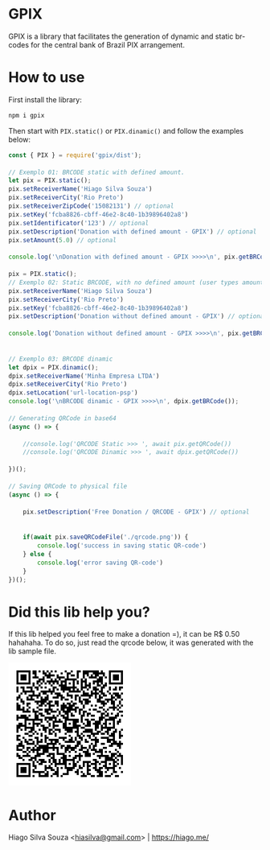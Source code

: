 # GPIX

GPIX is a library that facilitates the generation of dynamic and static br-codes for the central bank of Brazil PIX arrangement.

# How to use

First install the library:

```sh
npm i gpix
```

Then start with `PIX.static()` or `PIX.dinamic()` and follow the examples below:


```javascript
const { PIX } = require('gpix/dist');

// Exemplo 01: BRCODE static with defined amount.
let pix = PIX.static();
pix.setReceiverName('Hiago Silva Souza')
pix.setReceiverCity('Rio Preto')
pix.setReceiverZipCode('15082131') // optional
pix.setKey('fcba8826-cbff-46e2-8c40-1b39896402a8')
pix.setIdentificator('123') // optional
pix.setDescription('Donation with defined amount - GPIX') // optional
pix.setAmount(5.0) // optional

console.log('\nDonation with defined amount - GPIX >>>>\n', pix.getBRCode())

pix = PIX.static();
// Exemplo 02: Static BRCODE, with no defined amount (user types amount) and the defined identifier is 123
pix.setReceiverName('Hiago Silva Souza')
pix.setReceiverCity('Rio Preto')
pix.setKey('fcba8826-cbff-46e2-8c40-1b39896402a8')
pix.setDescription('Donation without defined amount - GPIX') // optional

console.log('Donation without defined amount - GPIX >>>>\n', pix.getBRCode())


// Exemplo 03: BRCODE dinamic
let dpix = PIX.dinamic();
dpix.setReceiverName('Minha Empresa LTDA')
dpix.setReceiverCity('Rio Preto')
dpix.setLocation('url-location-psp')
console.log('\nBRCODE dinamic - GPIX >>>>\n', dpix.getBRCode());

// Generating QRCode in base64
(async () => {

    //console.log('QRCODE Static >>> ', await pix.getQRCode())
    //console.log('QRCODE Dinamic >>> ', await dpix.getQRCode())

})();

// Saving QRCode to physical file
(async () => {

    pix.setDescription('Free Donation / QRCODE - GPIX') // optional


    if(await pix.saveQRCodeFile('./qrcode.png')) {
        console.log('success in saving static QR-code')
    } else {
        console.log('error saving QR-code')
    }
})();
```

# Did this lib help you?

If this lib helped you feel free to make a donation =), it can be R$ 0.50 hahahaha. To do so, just read the qrcode below, it was generated with the lib sample file.

![QRCode Doação](https://github.com/hiagodotme/gpix/blob/main/qrcode.png?raw=true)

# Author

Hiago Silva Souza <<hiasilva@gmail.com>> | https://hiago.me/
